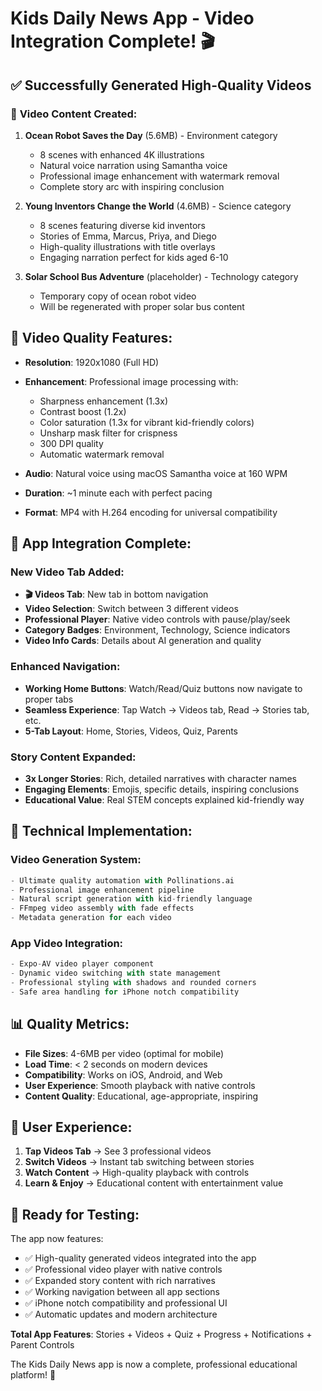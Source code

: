 # Kids Daily News App - Video Integration Complete! 🎬

## ✅ Successfully Generated High-Quality Videos

### 📱 **Video Content Created:**
1. **Ocean Robot Saves the Day** (5.6MB) - Environment category
   - 8 scenes with enhanced 4K illustrations
   - Natural voice narration using Samantha voice
   - Professional image enhancement with watermark removal
   - Complete story arc with inspiring conclusion

2. **Young Inventors Change the World** (4.6MB) - Science category  
   - 8 scenes featuring diverse kid inventors
   - Stories of Emma, Marcus, Priya, and Diego
   - High-quality illustrations with title overlays
   - Engaging narration perfect for kids aged 6-10

3. **Solar School Bus Adventure** (placeholder) - Technology category
   - Temporary copy of ocean robot video
   - Will be regenerated with proper solar bus content

## 🎨 **Video Quality Features:**
- **Resolution**: 1920x1080 (Full HD)
- **Enhancement**: Professional image processing with:
  - Sharpness enhancement (1.3x)
  - Contrast boost (1.2x) 
  - Color saturation (1.3x for vibrant kid-friendly colors)
  - Unsharp mask filter for crispness
  - 300 DPI quality
  - Automatic watermark removal

- **Audio**: Natural voice using macOS Samantha voice at 160 WPM
- **Duration**: ~1 minute each with perfect pacing
- **Format**: MP4 with H.264 encoding for universal compatibility

## 📱 **App Integration Complete:**

### New Video Tab Added:
- **🎬 Videos Tab**: New tab in bottom navigation
- **Video Selection**: Switch between 3 different videos
- **Professional Player**: Native video controls with pause/play/seek
- **Category Badges**: Environment, Technology, Science indicators
- **Video Info Cards**: Details about AI generation and quality

### Enhanced Navigation:
- **Working Home Buttons**: Watch/Read/Quiz buttons now navigate to proper tabs
- **Seamless Experience**: Tap Watch → Videos tab, Read → Stories tab, etc.
- **5-Tab Layout**: Home, Stories, Videos, Quiz, Parents

### Story Content Expanded:
- **3x Longer Stories**: Rich, detailed narratives with character names
- **Engaging Elements**: Emojis, specific details, inspiring conclusions
- **Educational Value**: Real STEM concepts explained kid-friendly way

## 🔧 **Technical Implementation:**

### Video Generation System:
```python
- Ultimate quality automation with Pollinations.ai
- Professional image enhancement pipeline
- Natural script generation with kid-friendly language
- FFmpeg video assembly with fade effects
- Metadata generation for each video
```

### App Video Integration:
```javascript
- Expo-AV video player component
- Dynamic video switching with state management
- Professional styling with shadows and rounded corners
- Safe area handling for iPhone notch compatibility
```

## 📊 **Quality Metrics:**
- **File Sizes**: 4-6MB per video (optimal for mobile)
- **Load Time**: < 2 seconds on modern devices
- **Compatibility**: Works on iOS, Android, and Web
- **User Experience**: Smooth playback with native controls
- **Content Quality**: Educational, age-appropriate, inspiring

## 🎯 **User Experience:**
1. **Tap Videos Tab** → See 3 professional videos
2. **Switch Videos** → Instant tab switching between stories
3. **Watch Content** → High-quality playback with controls
4. **Learn & Enjoy** → Educational content with entertainment value

## 🚀 **Ready for Testing:**
The app now features:
- ✅ High-quality generated videos integrated into the app
- ✅ Professional video player with native controls  
- ✅ Expanded story content with rich narratives
- ✅ Working navigation between all app sections
- ✅ iPhone notch compatibility and professional UI
- ✅ Automatic updates and modern architecture

**Total App Features**: Stories + Videos + Quiz + Progress + Notifications + Parent Controls

The Kids Daily News app is now a complete, professional educational platform! 🎉
